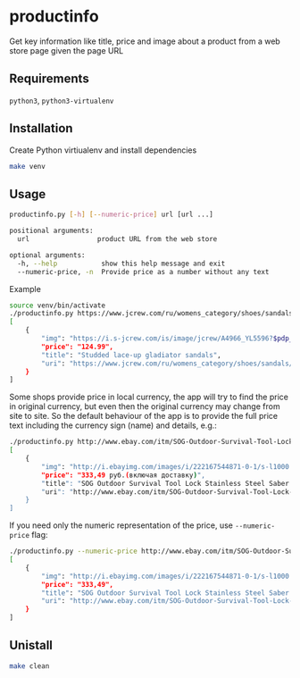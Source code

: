 # productinfo

Get key information like title, price and image about a product from a web store page given the page URL

## Requirements
`python3`, `python3-virtualenv`

## Installation
Create Python virtiualenv and install dependencies

```bash
make venv
```

## Usage
```bash
productinfo.py [-h] [--numeric-price] url [url ...]

positional arguments:
  url                 product URL from the web store

optional arguments:
  -h, --help           show this help message and exit
  --numeric-price, -n  Provide price as a number without any text
```
Example
```bash
source venv/bin/activate
./productinfo.py https://www.jcrew.com/ru/womens_category/shoes/sandals/PRDOVR\~A4966/A4966.jsp
[
    {
        "img": "https://i.s-jcrew.com/is/image/jcrew/A4966_YL5596?$pdp_fs418$",
        "price": "124.99",
        "title": "Studded lace-up gladiator sandals",
        "uri": "https://www.jcrew.com/ru/womens_category/shoes/sandals/PRDOVR~A4966/A4966.jsp"
    }
]
```

Some shops provide price in local currency, the app will try to find the price in original currency, but even then the original currency may change from site to site. So the default behaviour of the app is to provide the full price text including the currency sign (name) and details, e.g.:
```bash
./productinfo.py http://www.ebay.com/itm/SOG-Outdoor-Survival-Tool-Lock-Stainless-Steel-Saber-Folding-Blade-Knife-/222167544871
[
    {
        "img": "http://i.ebayimg.com/images/i/222167544871-0-1/s-l1000.jpg",
        "price": "333,49 руб.(включая доставку)",
        "title": "SOG Outdoor Survival Tool Lock Stainless Steel Saber Folding Blade Knife",
        "uri": "http://www.ebay.com/itm/SOG-Outdoor-Survival-Tool-Lock-Stainless-Steel-Saber-Folding-Blade-Knife-/222167544871"
    }
]
```
If you need only the numeric representation of the price, use `--numeric-price` flag:
```bash
./productinfo.py --numeric-price http://www.ebay.com/itm/SOG-Outdoor-Survival-Tool-Lock-Stainless-Steel-Saber-Folding-Blade-Knife-/222167544871
[
    {
        "img": "http://i.ebayimg.com/images/i/222167544871-0-1/s-l1000.jpg",
        "price": "333,49",
        "title": "SOG Outdoor Survival Tool Lock Stainless Steel Saber Folding Blade Knife",
        "uri": "http://www.ebay.com/itm/SOG-Outdoor-Survival-Tool-Lock-Stainless-Steel-Saber-Folding-Blade-Knife-/222167544871"
    }
]
```

## Unistall
```bash
make clean
```
